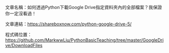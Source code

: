 文章名稱：如何透過Python下載Google Drive指定資料夾內的全部檔案？我保證你一定沒看過！

文章連結：https://shareboxnow.com/python-google-drive-5/

程式碼位置：https://github.com/MarkwwLiu/PythonBasicTeaching/tree/master/GoogleDrive/DownloadFiles
